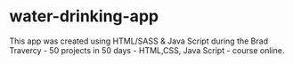 # water-drinking-app
This app was created using HTML/SASS &amp; Java Script during the Brad Travercy - 50 projects in 50 days - HTML,CSS, Java Script - course online.

